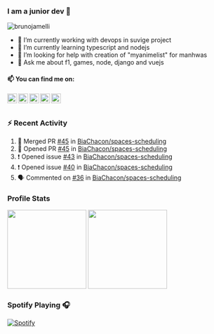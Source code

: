 ### I am a junior dev 👋
<img src="https://komarev.com/ghpvc/?username=brunojamelli&label=Views&color=blue&style=plastic" alt="brunojamelli" />

- 🔭 I’m currently working with devops in suvige project
- 🌱 I’m currently learning typescript and nodejs
- 🤔 I’m looking for help with creation of "myanimelist" for manhwas
- 💬 Ask me about f1, games, node, django and vuejs

#### 📫 You can find me on:

<a href="https://linkedin.com/in/brunojamelli/">
  <img align="left" alt="" width="22px" src="https://cdn.jsdelivr.net/npm/simple-icons@v3/icons/linkedin.svg" />
</a>
<a href="https://t.me/">
  <img align="left" alt="" width="22px" src="https://cdn.jsdelivr.net/npm/simple-icons@v3/icons/telegram.svg" />
</a>
<a href="https://instagram.com/brunojamelli/">
  <img align="left" alt="" width="22px" src="https://cdn.jsdelivr.net/npm/simple-icons@v3/icons/instagram.svg" />
</a>
<a href="https://www.facebook.com/brunojamelli9/">
  <img align="left" alt="" width="22px" src="https://cdn.jsdelivr.net/npm/simple-icons@v3/icons/facebook.svg" />
</a>
<a href="https://www.youtube.com/c/BrunoJamelle/videos?view_as=subscriber/">
  <img align="left" alt="" width="22px" src="https://cdn.jsdelivr.net/npm/simple-icons@v3/icons/youtube.svg" />
</a>

<br/>
<br/>

### :zap: Recent Activity 

<!--START_SECTION:activity-->
1. 🎉 Merged PR [#45](https://github.com/BiaChacon/spaces-scheduling/pull/45) in [BiaChacon/spaces-scheduling](https://github.com/BiaChacon/spaces-scheduling)
2. 💪 Opened PR [#45](https://github.com/BiaChacon/spaces-scheduling/pull/45) in [BiaChacon/spaces-scheduling](https://github.com/BiaChacon/spaces-scheduling)
3. ❗️ Opened issue [#43](https://github.com/BiaChacon/spaces-scheduling/issues/43) in [BiaChacon/spaces-scheduling](https://github.com/BiaChacon/spaces-scheduling)
4. ❗️ Opened issue [#40](https://github.com/BiaChacon/spaces-scheduling/issues/40) in [BiaChacon/spaces-scheduling](https://github.com/BiaChacon/spaces-scheduling)
5. 🗣 Commented on [#36](https://github.com/BiaChacon/spaces-scheduling/issues/36) in [BiaChacon/spaces-scheduling](https://github.com/BiaChacon/spaces-scheduling)
<!--END_SECTION:activity-->

### Profile Stats
<img height="180em" src="https://github-readme-stats.brunojamelli.vercel.app/api?username=brunojamelli&show_icons=true&theme=merko">

<img height="180em" src="https://github-readme-stats.brunojamelli.vercel.app/api/top-langs/?username=AVS1508&theme=buefy&layout=compact" />


### Spotify Playing 🎧
[![Spotify](https://spotify-readme-status.vercel.app/api/spotify)](https://open.spotify.com/user/brunogeek9)
